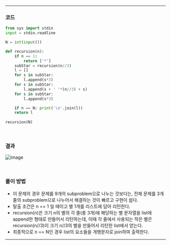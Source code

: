 ___
### 코드
```python
from sys import stdin
input = stdin.readline

N = int(input())

def recursion(n):
    if n == 1:
        return ['*']
    subStar = recursion(n//3)
    l = []
    for s in subStar:
        l.append(s*3)
    for s in subStar:
        l.append(s + ' '*(n//3) + s)
    for s in subStar:
        l.append(s*3)

    if n == N: print('\n'.join(l))
    return l
    
recursion(N)
```
<br>

### 결과
![image](https://user-images.githubusercontent.com/50696567/206097646-ee75032b-4cc2-4f41-abc5-51291010204b.png)

<br>

### 풀이 방법
- 이 문제의 경우 문제를 9개의 subproblem으로 나누는 것보다는, 전체 문제를 3개 줄의 subproblem으로 나누어서 해결하는 것이 빠르고 구현이 쉽다.
- 탈출 조건은 n == 1 일 때이고 별 1개를 리스트에 담아 리턴한다.
- recursion(n)은 크기 n의 별의 각 줄(총 3개)에 해당하는 별 문자열을 list에 append한 형태로 만들어서 리턴하는데, 이때 각 줄에서 사용되는 작은 별은 recursion(n//3)이 크기 n//3의 별을 만들어서 리턴한 list에서 얻는다.
- 최종적으로 n == N인 경우 list의 요소들을 개행문자로 join하여 출력한다.
___
